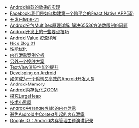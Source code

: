 + [Android加载的效果的实现](http://segmentfault.com/a/1190000003773197)   
+ [Facebook:我们是如何构建第一个跨平台的React Native APP(译)](http://www.html-js.com/article/3173)  
+ [开发日报09-21](http://forum.memect.com/blog/thread/app-2015-09-21/)  
+ [Android分包MultiDex原理详解: 解决65536方法数限制的问题](http://www.aliog.com/77121.html)
+ [Android开发上的一些要点技巧](https://github.com/tangqi92/Android-Tips)
+ [Android Value 资源详解](http://blog.csdn.net/wwj_748/article/details/48595635)
+ [Nice Blog 01](http://blog.csdn.net/wwj_748)
+ [性能优化](https://github.com/Juude/awesome-android-performance)
+ [内存泄露案例分析](http://www.csdn.net/article/2015-09-07/2825631)
+ [另外一个换肤方案](https://github.com/bboyfeiyu/Colorful)
+ [TextView渲染性能的提升](http://www.open-open.com/lib/view/open1429845433994.html)
+ [Developing on Android](https://medium.com/google-developers/developing-for-android-introduction-5345b451567c)
+ [如何成为一个偷懒又高效的Android开发人员](http://www.open-open.com/news/view/b11e1a)
+ [Android-Memory](http://developer.android.com/training/articles/memory.html)
+ [Android内存优化之OOM](http://www.csdn.net/article/2015-09-18/2825737)
+ [探究LargeHeap](http://droidyue.com/blog/2015/08/01/dive-into-android-large-heap/?comefrom=http://blogread.cn/news/)
+ [技术小黑屋](http://droidyue.com/)
+ [Android中Handler引起的内存泄露](http://droidyue.com/blog/2014/12/28/in-android-handler-classes-should-be-static-or-leaks-might-occur/)
+ [避免Android中Context引起的内存泄露]()
+ [Google IO：Android内存管理主题演讲记录]()


